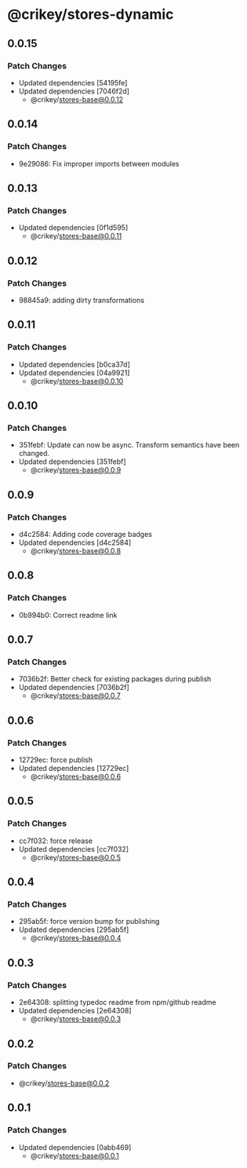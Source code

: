 # @crikey/stores-dynamic

## 0.0.15

### Patch Changes

- Updated dependencies [54195fe]
- Updated dependencies [7046f2d]
  - @crikey/stores-base@0.0.12

## 0.0.14

### Patch Changes

- 9e29086: Fix improper imports between modules

## 0.0.13

### Patch Changes

- Updated dependencies [0f1d595]
  - @crikey/stores-base@0.0.11

## 0.0.12

### Patch Changes

- 98845a9: adding dirty transformations

## 0.0.11

### Patch Changes

- Updated dependencies [b0ca37d]
- Updated dependencies [04a9921]
  - @crikey/stores-base@0.0.10

## 0.0.10

### Patch Changes

- 351febf: Update can now be async. Transform semantics have been changed.
- Updated dependencies [351febf]
  - @crikey/stores-base@0.0.9

## 0.0.9

### Patch Changes

- d4c2584: Adding code coverage badges
- Updated dependencies [d4c2584]
  - @crikey/stores-base@0.0.8

## 0.0.8

### Patch Changes

- 0b994b0: Correct readme link

## 0.0.7

### Patch Changes

- 7036b2f: Better check for existing packages during publish
- Updated dependencies [7036b2f]
  - @crikey/stores-base@0.0.7

## 0.0.6

### Patch Changes

- 12729ec: force publish
- Updated dependencies [12729ec]
  - @crikey/stores-base@0.0.6

## 0.0.5

### Patch Changes

- cc7f032: force release
- Updated dependencies [cc7f032]
  - @crikey/stores-base@0.0.5

## 0.0.4

### Patch Changes

- 295ab5f: force version bump for publishing
- Updated dependencies [295ab5f]
  - @crikey/stores-base@0.0.4

## 0.0.3

### Patch Changes

- 2e64308: splitting typedoc readme from npm/github readme
- Updated dependencies [2e64308]
  - @crikey/stores-base@0.0.3

## 0.0.2

### Patch Changes

- @crikey/stores-base@0.0.2

## 0.0.1

### Patch Changes

- Updated dependencies [0abb469]
  - @crikey/stores-base@0.0.1
